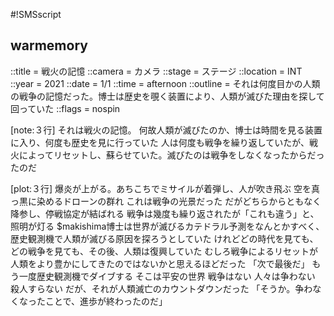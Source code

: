 #!SMSscript

## warmemory

::title = 戦火の記憶
::camera = カメラ
::stage = ステージ
::location = INT
::year = 2021
::date = 1/1
::time = afternoon
::outline = それは何度目かの人類の戦争の記憶だった。博士は歴史を覗く装置により、人類が滅びた理由を探して回っていた
::flags = nospin

[note:３行]
それは戦火の記憶。
何故人類が滅びたのか、博士は時間を見る装置に入り、何度も歴史を見に行っていた
人は何度も戦争を繰り返していたが、戦火によってリセットし、蘇らせていた。滅びたのは戦争をしなくなったからだったのだ

[plot:３行]
爆炎が上がる。あちこちでミサイルが着弾し、人が吹き飛ぶ
空を真っ黒に染めるドローンの群れ
これは戦争の光景だった
だがどちらからともなく降参し、停戦協定が結ばれる
戦争は幾度も繰り返されたが「これも違う」と、照明が灯る
$makishima博士は世界が滅びるカテドラル予測をなんとかすべく、歴史観測機で人類が滅びる原因を探ろうとしていた
けれどどの時代を見ても、どの戦争を見ても、その後、人類は復興していた
むしろ戦争によるリセットが人類をより豊かにしてきたのではないかと思えるほどだった
「次で最後だ」
もう一度歴史観測機でダイブする
そこは平安の世界
戦争はない
人々は争わない
殺人すらない
だが、それが人類滅亡のカウントダウンだった
「そうか。争わなくなったことで、進歩が終わったのだ」
